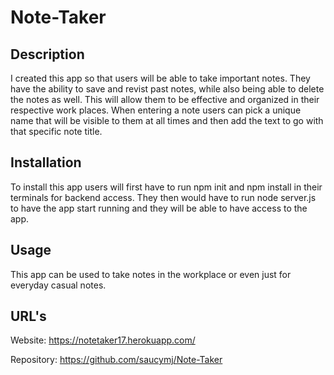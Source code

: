 # Note-Taker

## Description

I created this app so that users will be able to take important notes. They have the ability to save and revist past notes, while also being able to delete the notes as well. This will allow them to be effective and organized in their respective work places. When entering a note users can pick a unique name that will be visible to them at all times and then add the text to go with that specific note title. 

## Installation

To install this app users will first have to run npm init and npm install in their terminals for backend access. They then would have to run node server.js to have the app start running and they will be able to have access to the app.

## Usage

This app can be used to take notes in the workplace or even just for everyday casual notes.


## URL's

Website: https://notetaker17.herokuapp.com/

Repository: https://github.com/saucymj/Note-Taker
